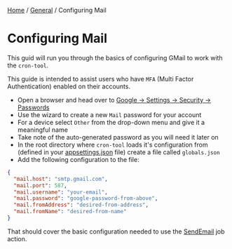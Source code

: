 [Home](/README.md) / [General](/docs/general/README.md) / Configuring Mail

# Configuring Mail
This guid will run you through the basics of configuring GMail to work with the `cron-tool`.

This guide is intended to assist users who have `MFA` (Multi  Factor Authentication) enabled on their accounts.

- Open a browser and head over to [Google -> Settings -> Security -> Passwords](https://security.google.com/settings/security/apppasswords)
- Use the wizard to create a new `Mail` password for your account
- For a device select `Other` from the drop-down menu and give it a meaningful name
- Take note of the auto-generated password as you will need it later on
- In the root directory where `cron-tool` loads it's configuration from (defined in your [appsettings.json](/docs/configuration/appsettings.md) file) create a file called `globals.json`
- Add the following configuration to the file:

```json
{
  "mail.host": "smtp.gmail.com",
  "mail.port": 587,
  "mail.username": "your-email",
  "mail.password": "google-password-from-above",
  "mail.fromAddress": "desired-from-address",
  "mail.fromName": "desired-from-name"
}
```

That should cover the basic configuration needed to use the [SendEmail](/docs/job-actions/SendEmailAction.md) job action.
